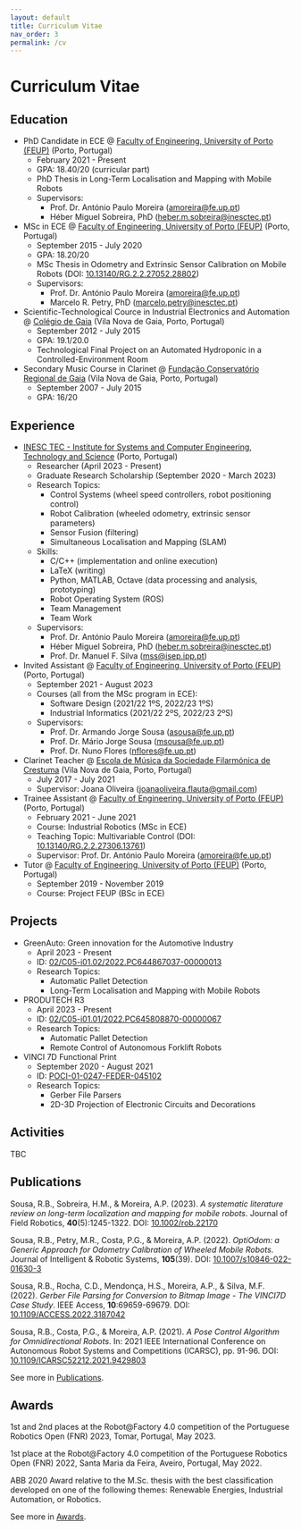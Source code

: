 ```yaml
---
layout: default
title: Curriculum Vitae
nav_order: 3
permalink: /cv
---
```


# Curriculum Vitae

## Education

- PhD Candidate in ECE @
  [Faculty of Engineering, University of Porto (FEUP)](https://sigarra.up.pt/feup/en/)
  (Porto, Portugal)
  - February 2021 - Present
  - GPA: 18.40/20 (curricular part)
  - PhD Thesis in Long-Term Localisation and Mapping with Mobile Robots
  - Supervisors:
    - Prof. Dr. António Paulo Moreira
      ([amoreira@fe.up.pt](mailto:amoreira@fe.up.pt))
    - Héber Miguel Sobreira, PhD
      ([heber.m.sobreira@inesctec.pt](mailto:heber.m.sobreira@inesctec.pt))
- MSc in ECE @
  [Faculty of Engineering, University of Porto (FEUP)](https://sigarra.up.pt/feup/en/)
  (Porto, Portugal)
  - September 2015 - July 2020
  - GPA: 18.20/20
  - MSc Thesis in Odometry and Extrinsic Sensor Calibration on Mobile Robots
    (DOI: [10.13140/RG.2.2.27052.28802](http://dx.doi.org/10.13140/RG.2.2.27052.28802))
  - Supervisors:
    - Prof. Dr. António Paulo Moreira
      ([amoreira@fe.up.pt](mailto:amoreira@fe.up.pt))
    - Marcelo R. Petry, PhD
      ([marcelo.petry@inesctec.pt](mailto:marcelo.petry@inesctec.pt))
- Scientific-Technological Cource in Industrial Electronics and Automation @
  [Colégio de Gaia](https://www.colgaia.pt/)
  (Vila Nova de Gaia, Porto, Portugal)
  - September 2012 - July 2015
  - GPA: 19.1/20.0
  - Technological Final Project on an Automated Hydroponic in a
    Controlled-Environment Room
- Secondary Music Course in Clarinet @
  [Fundação Conservatório Regional de Gaia](https://conservatoriodegaia.org/)
  (Vila Nova de Gaia, Porto, Portugal)
  - September 2007 - July 2015
  - GPA: 16/20

## Experience

- [INESC TEC - Institute for Systems and Computer Engineering, Technology and Science](https://www.inesctec.pt/en/) (Porto, Portugal)
  - Researcher (April 2023 - Present)
  - Graduate Research Scholarship (September 2020 - March 2023)
  - Research Topics:
    - Control Systems (wheel speed controllers, robot positioning control)
    - Robot Calibration (wheeled odometry, extrinsic sensor parameters)
    - Sensor Fusion (filtering)
    - Simultaneous Localisation and Mapping (SLAM)
  - Skills:
    - C/C++ (implementation and online execution)
    - LaTeX (writing)
    - Python, MATLAB, Octave (data processing and analysis, prototyping)
    - Robot Operating System (ROS)
    - Team Management
    - Team Work
  - Supervisors:
    - Prof. Dr. António Paulo Moreira
      ([amoreira@fe.up.pt](mailto:amoreira@fe.up.pt))
    - Héber Miguel Sobreira, PhD
      ([heber.m.sobreira@inesctec.pt](mailto:heber.m.sobreira@inesctec.pt))
    - Prof. Dr. Manuel F. Silva ([mss@isep.ipp.pt](mailto:mss@isep.ipp.pt))
- Invited Assistant @
  [Faculty of Engineering, University of Porto (FEUP)](https://sigarra.up.pt/feup/en/)
  (Porto, Portugal)
  - September 2021 - August 2023
  - Courses (all from the MSc program in ECE):
    - Software Design (2021/22 1ºS, 2022/23 1ºS)
    - Industrial Informatics (2021/22 2ºS, 2022/23 2ºS)
  - Supervisors:
    - Prof. Dr. Armando Jorge Sousa ([asousa@fe.up.pt](mailto:asousa@fe.up.pt))
    - Prof. Dr. Mário Jorge Sousa ([msousa@fe.up.pt](mailto:msousa@fe.up.pt))
    - Prof. Dr. Nuno Flores ([nflores@fe.up.pt](mailto:nflores@fe.up.pt))
- Clarinet Teacher @
  [Escola de Música da Sociedade Filarmónica de Crestuma](https://www.facebook.com/escolademusica.sfc/) (Vila Nova de Gaia, Porto, Portugal)
  - July 2017 - July 2021
  - Supervisor: Joana Oliveira
    ([joanaoliveira.flauta@gmail.com](mailto:joanaoliveira.flauta@gmail.com))
- Trainee Assistant @
  [Faculty of Engineering, University of Porto (FEUP)](https://sigarra.up.pt/feup/en/)
  (Porto, Portugal)
  - February 2021 - June 2021
  - Course: Industrial Robotics (MSc in ECE)
  - Teaching Topic: Multivariable Control
    (DOI: [10.13140/RG.2.2.27306.13761](http://dx.doi.org/10.13140/RG.2.2.27306.13761))
  - Supervisor: Prof. Dr. António Paulo Moreira
    ([amoreira@fe.up.pt](mailto:amoreira@fe.up.pt))
- Tutor @
  [Faculty of Engineering, University of Porto (FEUP)](https://sigarra.up.pt/feup/en/)
  (Porto, Portugal)
  - September 2019 - November 2019
  - Course: Project FEUP (BSc in ECE)

## Projects

- GreenAuto: Green innovation for the Automotive Industry
  - April 2023 - Present
  - ID:
    [02/C05-i01.02/2022.PC644867037-00000013](https://preprod.transparencia.gov.pt/pt/fundos-europeus/prr/beneficiarios-projetos/projeto/02/C05-i01.02/2022.PC644867037-00000013/)
  - Research Topics:
    - Automatic Pallet Detection
    - Long-Term Localisation and Mapping with Mobile Robots
- PRODUTECH R3
  - April 2023 - Present
  - ID:
    [02/C05-i01.01/2022.PC645808870-00000067](https://transparencia.gov.pt/pt/fundos-europeus/prr/beneficiarios-projetos/projeto/02/C05-i01.01/2022.PC645808870-00000067/)
  - Research Topics:
    - Automatic Pallet Detection
    - Remote Control of Autonomous Forklift Robots
- VINCI 7D Functional Print
  - September 2020 - August 2021
  - ID:
    [POCI-01-0247-FEDER-045102](https://www.inesctec.pt/en/projects/vinci7d)
  - Research Topics:
    - Gerber File Parsers
    - 2D-3D Projection of Electronic Circuits and Decorations

## Activities

TBC

## Publications

Sousa, R.B., Sobreira, H.M., & Moreira, A.P. (2023).
_A systematic literature review on long-term localization and mapping for_
_mobile robots_.
Journal of Field Robotics, **40**(5):1245-1322.
DOI: [10.1002/rob.22170](https://doi.org/10.1002/rob.22170)

Sousa, R.B., Petry, M.R., Costa, P.G., & Moreira, A.P. (2022).
_OptiOdom: a Generic Approach for Odometry Calibration of Wheeled Mobile Robots_.
Journal of Intelligent & Robotic Systems, **105**(39).
DOI: [10.1007/s10846-022-01630-3](https://doi.org/10.1007/s10846-022-01630-3)

Sousa, R.B., Rocha, C.D., Mendonça, H.S., Moreira, A.P., & Silva, M.F. (2022).
_Gerber File Parsing for Conversion to Bitmap Image - The VINCI7D Case Study_.
IEEE Access, **10**:69659-69679.
DOI: [10.1109/ACCESS.2022.3187042](https://doi.org/10.1109/ACCESS.2022.3187042)

Sousa, R.B., Costa, P.G., & Moreira, A.P. (2021).
_A Pose Control Algorithm for Omnidirectional Robots_.
In: 2021 IEEE International Conference on Autonomous Robot Systems and
Competitions (ICARSC), pp. 91-96.
DOI: [10.1109/ICARSC52212.2021.9429803](https://doi.org/10.1109/ICARSC52212.2021.9429803)

See more in [Publications](/docs/publications.md).

## Awards

1st and 2nd places at the
Robot@Factory 4.0 competition of the Portuguese Robotics Open (FNR) 2023,
Tomar, Portugal, May 2023.

1st place at the
Robot@Factory 4.0 competition of the Portuguese Robotics Open (FNR) 2022,
Santa Maria da Feira, Aveiro, Portugal, May 2022.

ABB 2020 Award relative to the
M.Sc. thesis with the best classification developed on one of the following
themes: Renewable Energies, Industrial Automation, or Robotics.

See more in [Awards](/docs/publications.md).
